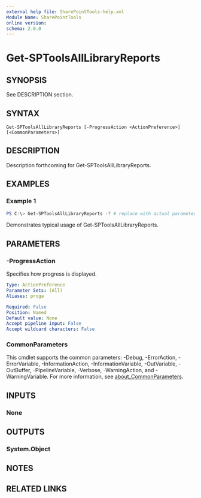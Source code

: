 ```yaml
---
external help file: SharePointTools-help.xml
Module Name: SharePointTools
online version:
schema: 2.0.0
---
```


# Get-SPToolsAllLibraryReports

## SYNOPSIS
See DESCRIPTION section.

## SYNTAX

```
Get-SPToolsAllLibraryReports [-ProgressAction <ActionPreference>] [<CommonParameters>]
```

## DESCRIPTION
Description forthcoming for Get-SPToolsAllLibraryReports.

## EXAMPLES

### Example 1
```powershell
PS C:\> Get-SPToolsAllLibraryReports -? # replace with actual parameters
```

Demonstrates typical usage of Get-SPToolsAllLibraryReports.

## PARAMETERS

### -ProgressAction
Specifies how progress is displayed.

```yaml
Type: ActionPreference
Parameter Sets: (All)
Aliases: proga

Required: False
Position: Named
Default value: None
Accept pipeline input: False
Accept wildcard characters: False
```

### CommonParameters
This cmdlet supports the common parameters: -Debug, -ErrorAction, -ErrorVariable, -InformationAction, -InformationVariable, -OutVariable, -OutBuffer, -PipelineVariable, -Verbose, -WarningAction, and -WarningVariable. For more information, see [about_CommonParameters](http://go.microsoft.com/fwlink/?LinkID=113216).

## INPUTS

### None
## OUTPUTS

### System.Object
## NOTES

## RELATED LINKS
